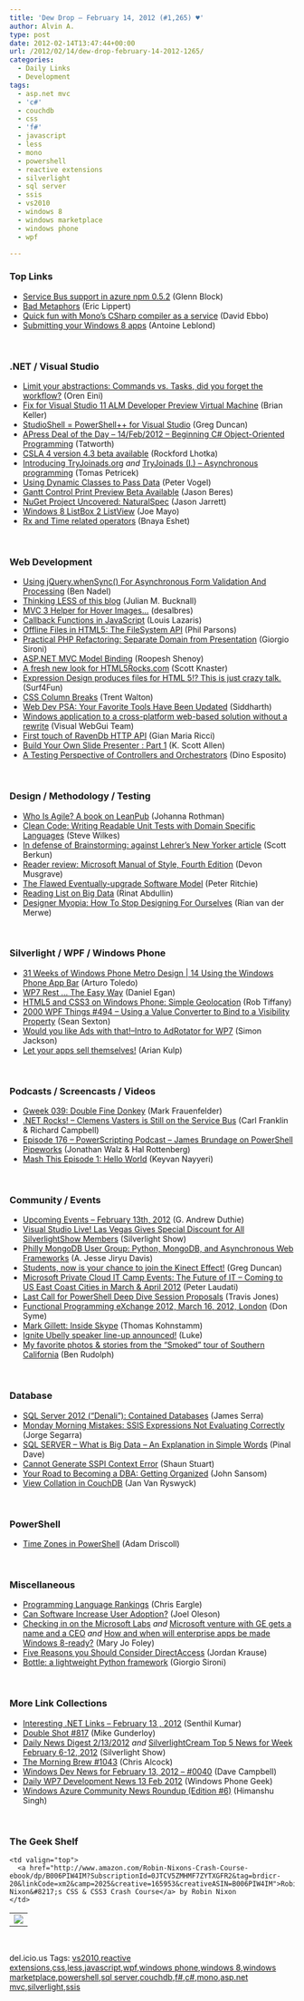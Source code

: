 ```yaml
---
title: 'Dew Drop – February 14, 2012 (#1,265) ♥'
author: Alvin A.
type: post
date: 2012-02-14T13:47:44+00:00
url: /2012/02/14/dew-drop-february-14-2012-1265/
categories:
  - Daily Links
  - Development
tags:
  - asp.net mvc
  - 'c#'
  - couchdb
  - css
  - 'f#'
  - javascript
  - less
  - mono
  - powershell
  - reactive extensions
  - silverlight
  - sql server
  - ssis
  - vs2010
  - windows 8
  - windows marketplace
  - windows phone
  - wpf

---
```

### <a name="top"></a>Top Links

  * [Service Bus support in azure npm 0.5.2][1] (Glenn Block)
  * [Bad Metaphors][2] (Eric Lippert)
  * [Quick fun with Mono’s CSharp compiler as a service][3] (David Ebbo)
  * [Submitting your Windows 8 apps][4] (Antoine Leblond)

&#160;

### <a name="dotnet"></a>.NET / Visual Studio

  * [Limit your abstractions: Commands vs. Tasks, did you forget the workflow?][5] (Oren Eini)
  * [Fix for Visual Studio 11 ALM Developer Preview Virtual Machine][6] (Brian Keller)
  * [StudioShell = PowerShell++ for Visual Studio][7] (Greg Duncan)
  * [APress Deal of the Day &#8211; 14/Feb/2012 &#8211; Beginning C# Object-Oriented Programming][8] (Tatworth)
  * [CSLA 4 version 4.3 beta available][9] (Rockford Lhotka)
  * [Introducing TryJoinads.org][10] _and_ [TryJoinads (I.) &#8211; Asynchronous programming][11] (Tomas Petricek)
  * [Using Dynamic Classes to Pass Data][12] (Peter Vogel)
  * [Gantt Control Print Preview Beta Available][13] (Jason Beres)
  * [NuGet Project Uncovered: NaturalSpec][14] (Jason Jarrett)
  * [Windows 8 ListBox 2 ListView][15] (Joe Mayo)
  * [Rx and Time related operators][16] (Bnaya Eshet)

&#160;

### <a name="web"></a>Web Development

  * [Using jQuery.whenSync() For Asynchronous Form Validation And Processing][17] (Ben Nadel)
  * [Thinking LESS of this blog][18] (Julian M. Bucknall)
  * [MVC 3 Helper for Hover Images&#8230;][19] (desalbres)
  * [Callback Functions in JavaScript][20] (Louis Lazaris)
  * [Offline Files in HTML5: The FileSystem API][21] (Phil Parsons)
  * [Practical PHP Refactoring: Separate Domain from Presentation][22] (Giorgio Sironi)
  * [ASP.NET MVC Model Binding][23] (Roopesh Shenoy)
  * [A fresh new look for HTML5Rocks.com][24] (Scott Knaster)
  * [Expression Design produces files for HTML 5!? This is just crazy talk.][25] (Surf4Fun)
  * [CSS Column Breaks][26] (Trent Walton)
  * [Web Dev PSA: Your Favorite Tools Have Been Updated][27] (Siddharth)
  * [Windows application to a cross-platform web-based solution without a rewrite][28] (Visual WebGui Team)
  * [First touch of RavenDb HTTP API][29] (Gian Maria Ricci)
  * [Build Your Own Slide Presenter : Part 1][30] (K. Scott Allen)
  * <a href="http://www.simple-talk.com/dotnet/asp.net/a-testing-perspective-of-controllers-and-orchestrators/" target="_blank">A Testing Perspective of Controllers and Orchestrators</a> (Dino Esposito)

&#160;

### <a name="design"></a>Design / Methodology / Testing

  * [Who Is Agile? A book on LeanPub][31] (Johanna Rothman)
  * [Clean Code: Writing Readable Unit Tests with Domain Specific Languages][32] (Steve Wilkes)
  * [In defense of Brainstorming: against Lehrer’s New Yorker article][33] (Scott Berkun)
  * [Reader review: Microsoft Manual of Style, Fourth Edition][34] (Devon Musgrave)
  * [The Flawed Eventually-upgrade Software Model][35] (Peter Ritchie)
  * [Reading List on Big Data][36] (Rinat Abdullin)
  * <a href="http://www.smashingmagazine.com/2012/02/14/designer-myopia-how-to-stop-designing-for-ourselves/" target="_blank">Designer Myopia: How To Stop Designing For Ourselves</a> (Rian van der Merwe)

&#160;

### <a name="silverlight"></a>Silverlight / WPF / Windows Phone

  * [31 Weeks of Windows Phone Metro Design | 14 Using the Windows Phone App Bar][37] (Arturo Toledo)
  * [WP7 Rest … The Easy Way][38] (Daniel Egan)
  * [HTML5 and CSS3 on Windows Phone: Simple Geolocation][39] (Rob Tiffany)
  * <a href="http://wpf.2000things.com/2012/02/14/494-using-a-value-converter-to-bind-to-a-visibility-property/" target="_blank">2000 WPF Things #494 – Using a Value Converter to Bind to a Visibility Property</a> (Sean Sexton)
  * [Would you like Ads with that!–Intro to AdRotator for WP7][40] (Simon Jackson)
  * [Let your apps sell themselves!][41] (Arian Kulp)

&#160;

### <a name="podcasts"></a>Podcasts / Screencasts / Videos

  * [Gweek 039: Double Fine Donkey][42] (Mark Frauenfelder)
  * <a href="http://www.dotnetrocks.com/default.aspx?ShowNum=741" target="_blank">.NET Rocks! &#8211; Clemens Vasters is Still on the Service Bus</a> (Carl Franklin & Richard Campbell)
  * [Episode 176 &#8211; PowerScripting Podcast &#8211; James Brundage on PowerShell Pipeworks][43] (Jonathan Walz & Hal Rottenberg)
  * [Mash This Episode 1: Hello World][44] (Keyvan Nayyeri)

&#160;

### <a name="events"></a>Community / Events

  * [Upcoming Events &#8211; February 13th, 2012][45] (G. Andrew Duthie)
  * [Visual Studio Live! Las Vegas Gives Special Discount for All SilverlightShow Members][46] (Silverlight Show)
  * [Philly MongoDB User Group: Python, MongoDB, and Asynchronous Web Frameworks][47] (A. Jesse Jiryu Davis)
  * [Students, now is your chance to join the Kinect Effect!][48] (Greg Duncan)
  * [Microsoft Private Cloud IT Camp Events: The Future of IT – Coming to US East Coast Cities in March & April 2012][49] (Peter Laudati)
  * [Last Call for PowerShell Deep Dive Session Proposals][50] (Travis Jones)
  * [Functional Programming eXchange 2012, March 16, 2012, London][51] (Don Syme)
  * [Mark Gillett: Inside Skype][52] (Thomas Kohnstamm)
  * [Ignite Ubelly speaker line-up announced!][53] (Luke)
  * [My favorite photos & stories from the “Smoked” tour of Southern California][54] (Ben Rudolph)

&#160;

### <a name="sql"></a>Database

  * [SQL Server 2012 (“Denali”): Contained Databases][55] (James Serra)
  * [Monday Morning Mistakes: SSIS Expressions Not Evaluating Correctly][56] (Jorge Segarra)
  * [SQL SERVER – What is Big Data – An Explanation in Simple Words][57] (Pinal Dave)
  * [Cannot Generate SSPI Context Error][58] (Shaun Stuart)
  * [Your Road to Becoming a DBA: Getting Organized][59] (John Sansom)
  * [View Collation in CouchDB][60] (Jan Van Ryswyck)

&#160;

### <a name="ps"></a>PowerShell

  * [Time Zones in PowerShell][61] (Adam Driscoll)

&#160;

### <a name="misc"></a>Miscellaneous

  * [Programming Language Rankings][62] (Chris Eargle)
  * [Can Software Increase User Adoption?][63] (Joel Oleson)
  * [Checking in on the Microsoft Labs][64] _and_ [Microsoft venture with GE gets a name and a CEO][65] _and_ [How and when will enterprise apps be made Windows 8-ready?][66] (Mary Jo Foley)
  * [Five Reasons you Should Consider DirectAccess][67] (Jordan Krause)
  * [Bottle: a lightweight Python framework][68] (Giorgio Sironi)

&#160;

### <a name="links"></a>More Link Collections

  * [Interesting .NET Links – February 13 , 2012][69] (Senthil Kumar)
  * [Double Shot #817][70] (Mike Gunderloy)
  * [Daily News Digest 2/13/2012][71] _and_ [SilverlightCream Top 5 News for Week February 6-12, 2012][72] (Silverlight Show)
  * [The Morning Brew #1043][73] (Chris Alcock)
  * [Windows Dev News for February 13, 2012 &#8211; #0040][74] (Dave Campbell)
  * [Daily WP7 Development News 13 Feb 2012][75] (Windows Phone Geek)
  * [Windows Azure Community News Roundup (Edition #6)][76] (Himanshu Singh)

&#160;

### <a name="shelf"></a>The Geek Shelf

<table border="0" cellspacing="0" cellpadding="0">
  <tr>
    <td>
      <img data-recalc-dims="1" decoding="async" src="https://i0.wp.com/ecx.images-amazon.com/images/I/51WEy5-lMSL._SL160_.jpg?w=660" />
    </td>
    
    <td valign="top">
      <a href="http://www.amazon.com/Robin-Nixons-Crash-Course-ebook/dp/B006PIW4IM?SubscriptionId=0JTCV5ZMHMF7ZYTXGFR2&tag=brdicr-20&linkCode=xm2&camp=2025&creative=165953&creativeASIN=B006PIW4IM">Robin Nixon&#8217;s CSS & CSS3 Crash Course</a> by Robin Nixon
    </td>
  </tr>
</table>

&#160;

<div style="padding-bottom: 0px; margin: 0px; padding-left: 0px; padding-right: 0px; display: inline; float: none; padding-top: 0px" id="scid:0767317B-992E-4b12-91E0-4F059A8CECA8:385a007a-eaae-4e94-926c-d60c77c76dcc" class="wlWriterEditableSmartContent">
  del.icio.us Tags: <a href="http://del.icio.us/popular/vs2010" rel="tag">vs2010</a>,<a href="http://del.icio.us/popular/reactive+extensions" rel="tag">reactive extensions</a>,<a href="http://del.icio.us/popular/css" rel="tag">css</a>,<a href="http://del.icio.us/popular/less" rel="tag">less</a>,<a href="http://del.icio.us/popular/javascript" rel="tag">javascript</a>,<a href="http://del.icio.us/popular/wpf" rel="tag">wpf</a>,<a href="http://del.icio.us/popular/windows+phone" rel="tag">windows phone</a>,<a href="http://del.icio.us/popular/windows+8" rel="tag">windows 8</a>,<a href="http://del.icio.us/popular/windows+marketplace" rel="tag">windows marketplace</a>,<a href="http://del.icio.us/popular/powershell" rel="tag">powershell</a>,<a href="http://del.icio.us/popular/sql+server" rel="tag">sql server</a>,<a href="http://del.icio.us/popular/couchdb" rel="tag">couchdb</a>,<a href="http://del.icio.us/popular/f%23" rel="tag">f#</a>,<a href="http://del.icio.us/popular/c%23" rel="tag">c#</a>,<a href="http://del.icio.us/popular/mono" rel="tag">mono</a>,<a href="http://del.icio.us/popular/asp.net+mvc" rel="tag">asp.net mvc</a>,<a href="http://del.icio.us/popular/silverlight" rel="tag">silverlight</a>,<a href="http://del.icio.us/popular/ssis" rel="tag">ssis</a>
</div>

 [1]: http://feedproxy.google.com/~r/CodeBetter/~3/eUX74yQVrEA/
 [2]: http://blogs.msdn.com/b/ericlippert/archive/2012/02/13/bad-metaphors.aspx
 [3]: http://feedproxy.google.com/~r/DavidEbbo/~3/COMN7GST4Qc/quick-fun-with-monos-csharp-compiler-as.html
 [4]: http://blogs.msdn.com/b/windowsstore/archive/2012/02/13/submitting-your-windows-8-apps.aspx
 [5]: http://feedproxy.google.com/~r/AyendeRahien/~3/1PBXefU5N3U/limit-your-abstractions-commands-vs-tasks-did-you-forget-the-workflow
 [6]: http://blogs.msdn.com/b/briankel/archive/2012/02/14/fix-for-visual-studio-11-alm-developer-preview-virtual-machine.aspx
 [7]: http://coolthingoftheday.blogspot.com/2012/02/studioshell-powershell-for-visual.html
 [8]: http://feedproxy.google.com/~r/geekswithblogs/~3/kT_GPYgYt8A/apress-deal-of-the-day---14feb2012---beginning-c.aspx
 [9]: http://www.lhotka.net/weblog/CSLA4Version43BetaAvailable.aspx
 [10]: http://tomasp.net/blog/introducing-tryjoinads.aspx
 [11]: http://tomasp.net/blog/joinads-async-prog.aspx
 [12]: http://visualstudiomagazine.com/blogs/tool-tracker/2012/02/using-dynamic-classes-to-pass-data.aspx
 [13]: http://blogs.infragistics.com/blogs/jason_beres/archive/2012/02/13/gantt-control-print-preview-beta-available.aspx
 [14]: http://feedproxy.google.com/~r/ElegantCode/~3/-HTWaxV_Tck/
 [15]: http://geekswithblogs.net/WinAZ/archive/2012/02/13/windows-8-listbox-2-listview.aspx
 [16]: http://blogs.microsoft.co.il/blogs/bnaya/archive/2012/02/14/rx-and-time-related-operators.aspx
 [17]: http://www.bennadel.com/blog/2328-Using-jQuery-whenSync-For-Asynchronous-Form-Validation-And-Processing.htm
 [18]: http://blog.boyet.com/blog/blog/thinking-less-of-this-blog/
 [19]: http://www.codeproject.com/Tips/329596/MVC-3-Helper-for-Hover-Images
 [20]: http://www.impressivewebs.com/callback-functions-javascript/
 [21]: http://feeds.dzone.com/~r/zones/css/~3/62OYrqmKTm4/offline-files-html5-filesystem
 [22]: http://feeds.dzone.com/~r/zones/agile/~3/JS08_Bohk04/practical-php-refactoring-49
 [23]: http://www.infoq.com/news/2012/02/aspnet-mvc-model-binders
 [24]: http://feedproxy.google.com/~r/blogspot/Dcni/~3/0_9mKu2jmTM/fresh-new-look-for-html5rockscom.html
 [25]: http://feedproxy.google.com/~r/BuildingGamesBasedOnSilverlightAndExpressions/~3/C3ypt8XeN74/expression-design-produces-files-for-html-5-this-is-just-crazy-talk.aspx
 [26]: http://trentwalton.com/2012/02/13/css-column-breaks/
 [27]: http://feedproxy.google.com/~r/nettuts/~3/-qoLeUJPul8/
 [28]: http://feedproxy.google.com/~r/geekswithblogs/~3/cfwPZ7JctVI/windows-application-to-a-cross-platform-web-based-solution-without-a-rewrite.aspx
 [29]: http://feedproxy.google.com/~r/AlkampferEng/~3/uosUUcrXc18/
 [30]: http://odetocode.com/Blogs/scott/archive/2012/02/13/build-your-own-slide-presenter-part-1.aspx
 [31]: http://feedproxy.google.com/~r/ManagingProductDevelopment/~3/X0C_3esPLzQ/who-is-agile-a-book-on-leanpub.html
 [32]: http://feedproxy.google.com/~r/geekswithblogs/~3/zxjuNWqlIYQ/article-writing-readable-unit-tests-clean-code-handbook-agile-software-craftsmanship.aspx
 [33]: http://www.scottberkun.com/blog/2012/in-defense-of-brainstorming-2/
 [34]: http://blogs.msdn.com/b/microsoft_press/archive/2012/02/13/reader-review-microsoft-manual-of-style-fourth-edition.aspx
 [35]: http://feedproxy.google.com/~r/PeterRitchiesMvpBlog/~3/KpRvYwQiYNs/the-flawed-eventually-upgrade-software-model.aspx
 [36]: http://feeds.abdullin.com/~r/RinatAbdullin/~3/JXSlhZP8QYs/reading-list-on-big-data.html
 [37]: http://ux.artu.tv/?p=236
 [38]: http://thesociablegeek.com/windows-phone-2/wp7-rest-the-easy-way/
 [39]: http://robtiffany.com/windows-phone/html5-and-css3-on-windows-phone-simple-geolocation
 [40]: http://xna-uk.net/blogs/darkgenesis/archive/2012/02/13/would-you-like-ads-with-that-intro-to-adrotator-for-wp7.aspx
 [41]: http://channel9.msdn.com/coding4fun/articles/Let-your-apps-sell-themselves
 [42]: http://gweek.libsyn.com/gweek-039-double-fine-donkey
 [43]: http://feedproxy.google.com/~r/Powerscripting/~3/zx2PCuXe8B8/episode-176-power-scripting-podcast-james-brundage-on-power-shell-pipeworks
 [44]: http://www.keyvan.ms/mash-this-episode-1-hello-world
 [45]: http://feeds.devhammer.net/~r/devhammer/~3/6xGsk562dTg/upcoming-events---february-13th-2012
 [46]: http://feedproxy.google.com/~r/silverlightshow/~3/CYm2rN-cX0M/Visual-Studio-Live-Las-Vegas-Gives-Special-Discount-for-All-SilverlightShow-Members.aspx
 [47]: http://feedproxy.google.com/~r/emptysquare/~3/POFGKtBf57s/
 [48]: http://channel9.msdn.com/coding4fun/kinect/Students-now-is-your-chance-to-join-the-Kinect-Effect
 [49]: http://feedproxy.google.com/~r/peterlau/~3/FSxYDIaB4Fc/microsoft-private-cloud-it-camp-events-the-future-of-it-coming-to-us-east-coast-cities-in-march-amp-april-2012.aspx
 [50]: http://blogs.msdn.com/b/powershell/archive/2012/02/14/last-call-for-powershell-deep-dive-session-proposals.aspx
 [51]: http://blogs.msdn.com/b/dsyme/archive/2012/02/14/functional-programming-exchange-2012-march-16-2012-london.aspx
 [52]: http://feeds.microsoftjobsblog.com/~r/MicrosoftJobsBlog/~3/sCgumQI_qE0/inside-skype
 [53]: http://feedproxy.google.com/~r/ubelly/~3/a_EWsK_lauY/
 [54]: http://windowsteamblog.com/windows_phone/b/windowsphone/archive/2012/02/13/my-favorite-photos-amp-stories-from-the-smoked-tour-of-southern-california.aspx
 [55]: http://feedproxy.google.com/~r/sqlserverpedia/~3/6u7DXbdAyfY/
 [56]: http://feedproxy.google.com/~r/Sqlchicken/~3/9_Ym9t0UNXo/
 [57]: http://blog.sqlauthority.com/2012/02/14/sql-server-what-is-big-data-an-explanation-in-simple-words/
 [58]: http://feedproxy.google.com/~r/sqlserverpedia/~3/mxdp9zmljAw/
 [59]: http://feedproxy.google.com/~r/sqlserverpedia/~3/4-g7QOUj4Yc/
 [60]: http://feedproxy.google.com/~r/ElegantCode/~3/MB2YaPpwE3s/
 [61]: http://csharpening.net/?p=908
 [62]: http://www.kodefuguru.com/post/2012/02/13/Programming-Language-Rankings.aspx
 [63]: http://feedproxy.google.com/~r/JoelsSharepointLand/~3/_PpDxubkStw/ViewPost.aspx
 [64]: http://www.zdnet.com/blog/microsoft/checking-in-on-the-microsoft-labs/11870
 [65]: http://www.zdnet.com/blog/microsoft/microsoft-venture-with-ge-gets-a-name-and-a-ceo/11893
 [66]: http://www.zdnet.com/blog/microsoft/how-and-when-will-enterprise-apps-be-made-windows-8-ready/11898
 [67]: http://blogs.msdn.com/b/mvpawardprogram/archive/2012/02/13/five-reasons-you-should-consider-directaccess.aspx
 [68]: http://feeds.dzone.com/~r/zones/css/~3/09mutqPaNaM/bottle-lightweight-python
 [69]: http://techblog.ginktage.com/2012/02/interesting-net-links-february-13-2012/
 [70]: http://afreshcup.com/home/2012/2/14/double-shot-817-1.html
 [71]: http://feedproxy.google.com/~r/silverlightshow/~3/QnqEKjl4oDM/Daily-News-Digest-2-13-2012.aspx
 [72]: http://feedproxy.google.com/~r/silverlightshow/~3/IyHD_l7wlpk/SilverlightCream-Top-5-News-for-Week-February-6-12-2012.aspx
 [73]: http://feedproxy.google.com/~r/ReflectivePerspective/~3/XydaFTA-5Ag/
 [74]: http://www.windowsdevnews.com/Blogs.aspx?ID=64
 [75]: http://feedproxy.google.com/~r/Windowsphonegeek/~3/fuuE-tnFKYM/daily-wp7-development-news-13-feb-2012
 [76]: http://blogs.msdn.com/b/windowsazure/archive/2012/02/13/windows-azure-community-news-roundup-edition-6-new.aspx